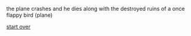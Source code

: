 the plane crashes and he dies along with the destroyed ruins of a once flappy bird (plane)

[start over](../../../)
